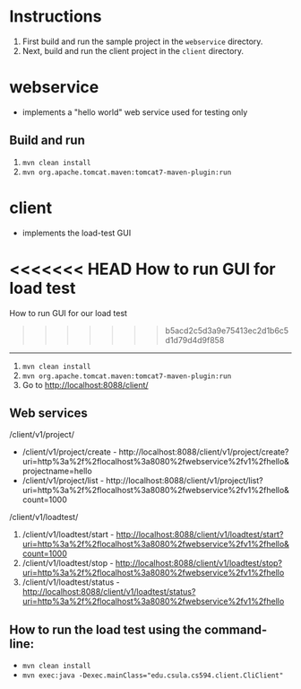 Instructions
==========

1. First build and run the sample project in the `webservice` directory.
2. Next, build and run the client project in the `client` directory.

webservice
==========
* implements a "hello world" web service used for testing only

Build and run
--------------------------------
1. `mvn clean install`
2. `mvn org.apache.tomcat.maven:tomcat7-maven-plugin:run`


client
======
* implements the load-test GUI

<<<<<<< HEAD
How to run GUI for load test
=======
How to run GUI for our load test
>>>>>>> b5acd2c5d3a9e75413ec2d1b6c5d1d79d4d9f858
--------------------------------
1. `mvn clean install`
2. `mvn org.apache.tomcat.maven:tomcat7-maven-plugin:run`
3. Go to [http://localhost:8088/client/](http://localhost:8088/client/)

Web services
--------------------------------

/client/v1/project/
* /client/v1/project/create - http://localhost:8088/client/v1/project/create?uri=http%3a%2f%2flocalhost%3a8080%2fwebservice%2fv1%2fhello&projectname=hello
* /client/v1/project/list - http://localhost:8088/client/v1/project/list?uri=http%3a%2f%2flocalhost%3a8080%2fwebservice%2fv1%2fhello&count=1000

/client/v1/loadtest/
1. /client/v1/loadtest/start - [http://localhost:8088/client/v1/loadtest/start?uri=http%3a%2f%2flocalhost%3a8080%2fwebservice%2fv1%2fhello&count=1000](http://localhost:8088/client/v1/start?uri=http%3a%2f%2flocalhost%3a8080%2fwebservice%2fv1%2fhello&count=1000)
2. /client/v1/loadtest/stop - [http://localhost:8088/client/v1/loadtest/stop?uri=http%3a%2f%2flocalhost%3a8080%2fwebservice%2fv1%2fhello](http://localhost:8088/client/v1/stop?uri=http%3a%2f%2flocalhost%3a8080%2fwebservice%2fv1%2fhello)
3. /client/v1/loadtest/status - [http://localhost:8088/client/v1/loadtest/status?uri=http%3a%2f%2flocalhost%3a8080%2fwebservice%2fv1%2fhello](http://localhost:8088/client/v1/status?uri=http%3a%2f%2flocalhost%3a8080%2fwebservice%2fv1%2fhello)

How to run the load test using the command-line:
--------------------------------
* `mvn clean install`
* `mvn exec:java -Dexec.mainClass="edu.csula.cs594.client.CliClient"`
